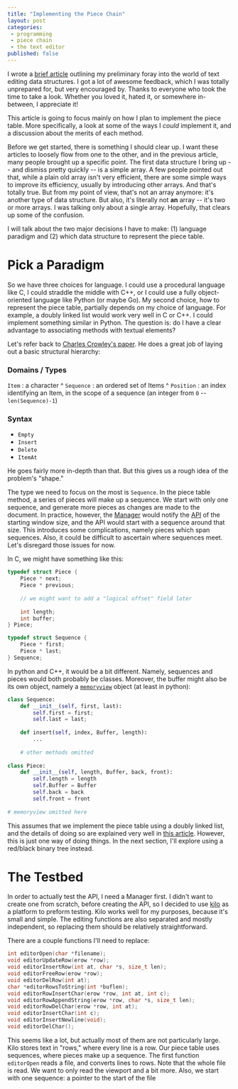```yaml
---
title: "Implementing the Piece Chain"
layout: post
categories: 
 - programming 
 - piece chain
 - the text editor
published: false
---
```


I wrote a [brief article](/programming/editor/2017/09/30/the-piece-table/) outlining my preliminary foray into the world of text editing data structures. I got a lot of awesome feedback, which I was totally unprepared for, but very encouraged by. Thanks to everyone who took the time to take a look. Whether you loved it, hated it, or somewhere in-between, I appreciate it!  

This article is going to focus mainly on how I plan to implement the piece table. More specifically, a look at some of the ways I *could* implement it, and a discussion about the merits of each method.  

Before we get started, there is something I should clear up. I want these articles to loosely flow from one to the other, and in the previous article, many people brought up a specific point. The first data structure I bring up -- and dismiss pretty quickly -- is a simple array. A few people pointed out that, while a plain old array isn't very efficient, there are some simple ways to improve its efficiency, usually by introducing other arrays. And that's totally true. But from my point of view, that's not an array anymore: it's another type of data structure. But also, it's literally not **an** array -- it's two or more arrays. I was talking only about a single array. Hopefully, that clears up some of the confusion.  

I will talk about the two major decisions I have to make: (1) language paradigm and (2) which data structure to represent the piece table.

# Pick a Paradigm

So we have three choices for language. I could use a procedural language like C, I could straddle the middle with C++, or I could use a fully object-oriented language like Python (or maybe Go). My second choice, how to represent the piece table, partially depends on my choice of language. For example, a doubly linked list would work very well in C or C++. I could implement something similar in Python. The question is: do I have a clear advantage to associating methods with textual elements?  

Let's refer back to [Charles Crowley's paper](https://www.cs.unm.edu/~crowley/papers/sds.pdf). He does a great job of laying out a basic structural hierarchy:  

### Domains / Types

`Item`
: a character
^
`Sequence`
: an ordered set of Items
^
`Position`
: an index identifying an Item, in the scope of a sequence (an integer from `0` -- `len(Sequence)-1`)

### Syntax

* `Empty`
* `Insert`
* `Delete`
* `ItemAt`  

He goes fairly more in-depth than that. But this gives us a rough idea of the problem's "shape."  

The type we need to focus on the most is `Sequence`. In the piece table method, a series of pieces will make up a sequence. We start with only one sequence, and generate more pieces as changes are made to the document. In practice, however, the [Manager](/programming/2017/09/22/the-text-editor/#the-editor-has-managers) would notify the [API](/programming/2017/09/22/the-text-editor/#the-editor-has-an-api) of the starting window size, and the API would start with a sequence around that size. This introduces some complications, namely pieces which span sequences. Also, it could be difficult to ascertain where sequences meet. Let's disregard those issues for now.  

In C, we might have something like this:  

``` c
typedef struct Piece {
    Piece * next;
    Piece * previous;
    
    // we might want to add a "logical offset" field later
    
    int length;
    int buffer;
} Piece;

typedef struct Sequence {
    Piece * first;
    Piece * last;
} Sequence;

```

In python and C++, it would be a bit different. Namely, sequences and pieces would both probably be classes. Moreover, the buffer might also be its own object, namely a [`memoryview`](https://docs.python.org/3/library/stdtypes.html#typememoryview) object (at least in python):  

``` python
class Sequence:
    def __init__(self, first, last):
        self.first = first;
        self.last = last;
	
    def insert(self, index, Buffer, length):
	    ...
		
	# other methods omitted
	
class Piece:
    def __init__(self, length, Buffer, back, front):
        self.length = length
        self.Buffer = Buffer
        self.back = back
        self.front = front
		
# memoryview omitted here

```



This assumes that we implement the piece table using a doubly linked list, and the details of doing so are explained very well in [this article](http://www.catch22.net/tuts/piece-chains). However, this is just one way of doing things. In the next section, I'll explore using a red/black binary tree instead.  

# The Testbed

In order to actually test the API, I need a Manager first. I didn't want to create one from scratch, before creating the API, so I decided to use [kilo](https://github.com/antirez/kilo) as a platform to preform testing. Kilo works well for my purposes, because it's small and simple. The editing functions are also separated and mostly independent, so replacing them should be relatively straightforward.  

There are a couple functions I'll need to replace:  

``` c
int editorOpen(char *filename);
void editorUpdateRow(erow *row);
void editorInsertRow(int at, char *s, size_t len);
void editorFreeRow(erow *row);
void editorDelRow(int at);
char *editorRowsToString(int *buflen);
void editorRowInsertChar(erow *row, int at, int c);
void editorRowAppendString(erow *row, char *s, size_t len);
void editorRowDelChar(erow *row, int at);
void editorInsertChar(int c);
void editorInsertNewline(void);
void editorDelChar();
```


This seems like a lot, but actually most of them are not particularly large. Kilo stores text in "rows," where every line is a row. Our piece table uses sequences, where pieces make up a sequence. The first function `editorOpen` reads a file, and converts lines to rows. Note that the whole file is read. We want to only read the viewport and a bit more. Also, we start with one sequence: a pointer to the start of the file
	



